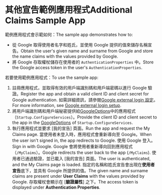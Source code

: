 # <a name="additional-claims-sample-app"></a><span data-ttu-id="b21b5-101">其他宣告範例應用程式</span><span class="sxs-lookup"><span data-stu-id="b21b5-101">Additional Claims Sample App</span></span>

<span data-ttu-id="b21b5-102">範例應用程式會示範如何：</span><span class="sxs-lookup"><span data-stu-id="b21b5-102">The sample app demonstrates how to:</span></span>

* <span data-ttu-id="b21b5-103">從 Google 取得使用者名字和姓氏，並使用 Google 提供的值來儲存名稱宣告。</span><span class="sxs-lookup"><span data-stu-id="b21b5-103">Obtain the user's given name and surname from Google and store the name claims with the values provided by Google.</span></span>
* <span data-ttu-id="b21b5-104">將 Google 存取權杖儲存在使用者的 `AuthenticationProperties` 中。</span><span class="sxs-lookup"><span data-stu-id="b21b5-104">Store the Google access token in the user's `AuthenticationProperties`.</span></span>

<span data-ttu-id="b21b5-105">若要使用範例應用程式：</span><span class="sxs-lookup"><span data-stu-id="b21b5-105">To use the sample app:</span></span>

1. <span data-ttu-id="b21b5-106">註冊應用程式，並取得有效的用戶端識別碼和用戶端密碼以進行 Google 驗證。</span><span class="sxs-lookup"><span data-stu-id="b21b5-106">Register the app and obtain a valid client ID and client secret for Google authentication.</span></span> <span data-ttu-id="b21b5-107">如需詳細資訊，請參閱[Google external login 設定](https://docs.microsoft.com/aspnet/core/security/authentication/social/google-logins)。</span><span class="sxs-lookup"><span data-stu-id="b21b5-107">For more information, see [Google external login setup](https://docs.microsoft.com/aspnet/core/security/authentication/social/google-logins).</span></span>
1. <span data-ttu-id="b21b5-108">將用戶端識別碼和用戶端秘密提供給[GoogleOptions](https://docs.microsoft.com/dotnet/api/microsoft.aspnetcore.authentication.google.googleoptions)中的應用程式（`Startup.ConfigureServices`）。</span><span class="sxs-lookup"><span data-stu-id="b21b5-108">Provide the client ID and client secret to the app in the [GoogleOptions](https://docs.microsoft.com/dotnet/api/microsoft.aspnetcore.authentication.google.googleoptions) of `Startup.ConfigureServices`.</span></span>
1. <span data-ttu-id="b21b5-109">執行應用程式並要求 [我的宣告] 頁面。</span><span class="sxs-lookup"><span data-stu-id="b21b5-109">Run the app and request the My Claims page.</span></span> <span data-ttu-id="b21b5-110">當使用者未登入時，應用程式會重新導向至 Google。</span><span class="sxs-lookup"><span data-stu-id="b21b5-110">When the user isn't signed in, the app redirects to Google.</span></span> <span data-ttu-id="b21b5-111">使用 Google 登入。</span><span class="sxs-lookup"><span data-stu-id="b21b5-111">Sign in with Google.</span></span> <span data-ttu-id="b21b5-112">Google 會將使用者重新導向回到應用程式（`/MyClaims`）。</span><span class="sxs-lookup"><span data-stu-id="b21b5-112">Google redirects the user back to the app (`/MyClaims`).</span></span> <span data-ttu-id="b21b5-113">使用者已通過驗證，並已載入 [我的宣告] 頁面。</span><span class="sxs-lookup"><span data-stu-id="b21b5-113">The user is authenticated, and the My Claims page is loaded.</span></span> <span data-ttu-id="b21b5-114">指定的名稱和姓氏宣告會出現在**使用者宣告**底下，並具有 Google 所提供的值。</span><span class="sxs-lookup"><span data-stu-id="b21b5-114">The given name and surname claims are present under **User Claims** with the values provided by Google.</span></span> <span data-ttu-id="b21b5-115">存取權杖會顯示在 [**驗證屬性**] 之下。</span><span class="sxs-lookup"><span data-stu-id="b21b5-115">The access token is displayed under **Authentication Properties**.</span></span>

